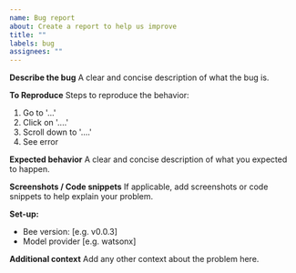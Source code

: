 ```yaml
---
name: Bug report
about: Create a report to help us improve
title: ""
labels: bug
assignees: ""
---
```


**Describe the bug**
A clear and concise description of what the bug is.

**To Reproduce**
Steps to reproduce the behavior:

1. Go to '...'
2. Click on '....'
3. Scroll down to '....'
4. See error

**Expected behavior**
A clear and concise description of what you expected to happen.

**Screenshots / Code snippets**
If applicable, add screenshots or code snippets to help explain your problem.

**Set-up:**

- Bee version: [e.g. v0.0.3]
- Model provider [e.g. watsonx]

**Additional context**
Add any other context about the problem here.
